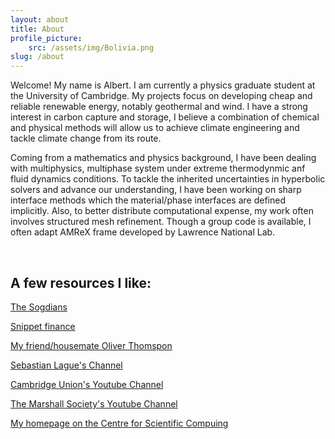 ```yaml
---
layout: about
title: About 
profile_picture:
    src: /assets/img/Bolivia.png
slug: /about
---
```


<!-- Global site tag (gtag.js) - Google Analytics -->
<script async src="https://www.googletagmanager.com/gtag/js?id=G-QY6RDJK8PM"></script>
<script>
  window.dataLayer = window.dataLayer || [];
  function gtag(){dataLayer.push(arguments);}
  gtag('js', new Date());

  gtag('config', 'G-QY6RDJK8PM');
</script>
     
<p>
Welcome! My name is Albert. I am currently a physics graduate student at the University of Cambridge. My projects focus on developing cheap and reliable renewable energy, notably geothermal and wind. I have a strong interest in carbon capture and storage, I believe a combination of chemical and physical methods will allow us to achieve climate engineering and tackle climate change from its route. 
</p>

<p>
Coming from a mathematics and physics background, I have been dealing with multiphysics, multiphase system under extreme thermodynmic anf fluid dynamics conditions. To tackle the inherited uncertainties in hyperbolic solvers and advance our understanding, I have been working on sharp interface methods which the material/phase interfaces are defined implicitly. Also, to better distribute computational expense, my work often involves structured mesh refinement. Though a group code is available, I often adapt AMReX frame developed by Lawrence National Lab.
</p>
<br />

 <h2 class="section-heading">A few resources I like:  </h2>
 
[The Sogdians](https://sogdians.si.edu/introduction/)

[Snippet finance ](https://snippet.finance/category/macroeconomics/)  

[My friend/housemate Oliver Thomspon](https://www.olithompson.com/projects)

[Sebastian Lague's Channel](https://www.youtube.com/watch?v=QZwneRb-zqA)

[Cambridge Union's Youtube Channel](https://www.youtube.com/channel/UClOuePXlJnw8-br7SXiuHqg)

[The Marshall Society's Youtube Channel](https://www.youtube.com/channel/UCcTfWNvr8NBkMWa2lDgIAnA)

[My homepage on the Centre for Scientific Compuing](https://www.lsc.phy.cam.ac.uk/staff/mr-ziqi-albert-zhang)
